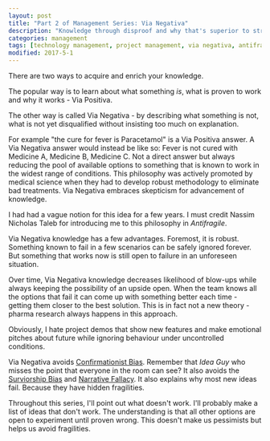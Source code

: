```yaml
---
layout: post
title: "Part 2 of Management Series: Via Negativa"
description: "Knowledge through disproof and why that's superior to straight theory"
categories: management
tags: [technology management, project management, via negativa, antifragile]
modified: 2017-5-1
---
```

There are two ways to acquire and enrich your knowledge.

The popular way is to learn about what something _is_, what is proven to work and why it works - Via Positiva.

The other way is called Via Negativa - by describing what something is not,  what is not yet disqualified without insisting too much on explanation.

For example "the cure for fever is Paracetamol" is a Via Positiva answer. A Via Negativa answer would instead be like so: Fever is not cured with Medicine A, Medicine B, Medicine C. Not a direct answer but always reducing the pool of available options to something that is known to work in the widest range of conditions. This philosophy was actively promoted by medical science when they had to develop robust methodology to eliminate bad treatments. Via Negativa embraces
skepticism for advancement of knowledge.

I had had a vague notion for this idea for a few years. I must credit Nassim Nicholas Taleb for introducing me to this philosophy in _Antifragile_.

Via Negativa knowledge has a few advantages. Foremost, it is robust. Something known to fail in a few scenarios can be safely ignored forever. But something that works now is still open to failure in an unforeseen situation.

Over time, Via Negativa knowledge decreases likelihood of blow-ups while always keeping the possibility of an upside open. When the team knows all the options that fail it can come up with something better each time - getting them closer to the best solution. This is in fact not a new theory - pharma research always happens in this approach.

Obviously, I hate project demos that show new features and make emotional pitches about future while ignoring behaviour under uncontrolled conditions.

Via Negativa avoids [Confirmationist Bias](https://en.wikipedia.org/wiki/Confirmation_bias). Remember that _Idea Guy_ who misses the point that everyone in the room can see? It also avoids the [Surviorship Bias](https://en.wikipedia.org/wiki/Survivorship_bias) and [Narrative Fallacy](https://wiki.lesswrong.com/wiki/Narrative_fallacy). It also explains why most new ideas fail. Because they have hidden fragilities.

Throughout this series, I'll point out what doesn't work. I'll probably make a list of ideas that don't work. The understanding is that all other options are open to experiment until proven wrong. This doesn't make us pessimists but helps us avoid fragilities.
